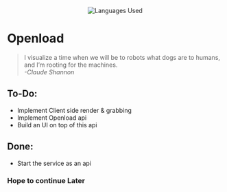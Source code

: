 <p align="center">
<img title="Languages Used" src="https://badge.langauge.io/dreygur/Openload" />
</p>

# Openload

> I visualize a time when we will be to robots what dogs are to humans, and I’m rooting for the machines.   
> _-Claude Shannon_


## To-Do:
- Implement Client side render & grabbing
- Implement Openload api
- Build an UI on top of this api

## Done:
- Start the service as an api


### Hope to continue Later
